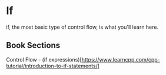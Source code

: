 
# If
if, the most basic type of control flow, is what you'll learn here.

## Book Sections
Control Flow - (if expressions)[https://www.learncpp.com/cpp-tutorial/introduction-to-if-statements/]

